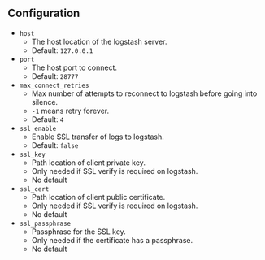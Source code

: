 ## Configuration

* `host`
    * The host location of the logstash server.
    * Default: `127.0.0.1`
* `port`
    * The host port to connect.
    * Default: `28777`
* `max_connect_retries`
    * Max number of attempts to reconnect to logstash before going into silence.
    * `-1` means retry forever.
    * Default: `4`
* `ssl_enable`
    * Enable SSL transfer of logs to logstash.
    * Default: `false`
* `ssl_key`
    * Path location of client private key.
    * Only needed if SSL verify is required on logstash. 
    * No default
* `ssl_cert`
    * Path location of client public certificate.
    * Only needed if SSL verify is required on logstash. 
    * No default
* `ssl_passphrase`
    * Passphrase for the SSL key.
    * Only needed if the certificate has a passphrase. 
    * No default
